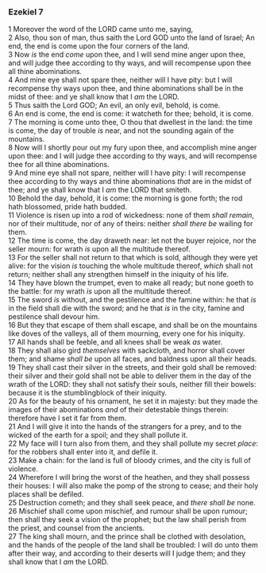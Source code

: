 ### Ezekiel 7

1 Moreover the word of the LORD came unto me, saying,  
2 Also, thou son of man, thus saith the Lord GOD unto the land of Israel; An end, the end is come upon the four corners of the land.  
3 Now *is* the end *come* upon thee, and I will send mine anger upon thee, and will judge thee according to thy ways, and will recompense upon thee all thine abominations.  
4 And mine eye shall not spare thee, neither will I have pity: but I will recompense thy ways upon thee, and thine abominations shall be in the midst of thee: and ye shall know that I *am* the LORD.  
5 Thus saith the Lord GOD; An evil, an only evil, behold, is come.  
6 An end is come, the end is come: it watcheth for thee; behold, it is come.  
7 The morning is come unto thee, O thou that dwellest in the land: the time is come, the day of trouble *is* near, and not the sounding again of the mountains.  
8 Now will I shortly pour out my fury upon thee, and accomplish mine anger upon thee: and I will judge thee according to thy ways, and will recompense thee for all thine abominations.  
9 And mine eye shall not spare, neither will I have pity: I will recompense thee according to thy ways and thine abominations *that* are in the midst of thee; and ye shall know that I *am* the LORD that smiteth.  
10 Behold the day, behold, it is come: the morning is gone forth; the rod hath blossomed, pride hath budded.  
11 Violence is risen up into a rod of wickedness: none of them *shall remain*, nor of their multitude, nor of any of theirs: neither *shall there be* wailing for them.  
12 The time is come, the day draweth near: let not the buyer rejoice, nor the seller mourn: for wrath *is* upon all the multitude thereof.  
13 For the seller shall not return to that which is sold, although they were yet alive: for the vision *is* touching the whole multitude thereof, *which* shall not return; neither shall any strengthen himself in the iniquity of his life.  
14 They have blown the trumpet, even to make all ready; but none goeth to the battle: for my wrath *is* upon all the multitude thereof.  
15 The sword *is* without, and the pestilence and the famine within: he that *is* in the field shall die with the sword; and he that *is* in the city, famine and pestilence shall devour him.  
16 But they that escape of them shall escape, and shall be on the mountains like doves of the valleys, all of them mourning, every one for his iniquity.  
17 All hands shall be feeble, and all knees shall be weak *as* water.  
18 They shall also gird *themselves* with sackcloth, and horror shall cover them; and shame *shall be* upon all faces, and baldness upon all their heads.  
19 They shall cast their silver in the streets, and their gold shall be removed: their silver and their gold shall not be able to deliver them in the day of the wrath of the LORD: they shall not satisfy their souls, neither fill their bowels: because it is the stumblingblock of their iniquity.  
20 As for the beauty of his ornament, he set it in majesty: but they made the images of their abominations *and* of their detestable things therein: therefore have I set it far from them.  
21 And I will give it into the hands of the strangers for a prey, and to the wicked of the earth for a spoil; and they shall pollute it.  
22 My face will I turn also from them, and they shall pollute my secret *place*: for the robbers shall enter into it, and defile it.  
23 Make a chain: for the land is full of bloody crimes, and the city is full of violence.  
24 Wherefore I will bring the worst of the heathen, and they shall possess their houses: I will also make the pomp of the strong to cease; and their holy places shall be defiled.  
25 Destruction cometh; and they shall seek peace, and *there shall be* none.  
26 Mischief shall come upon mischief, and rumour shall be upon rumour; then shall they seek a vision of the prophet; but the law shall perish from the priest, and counsel from the ancients.  
27 The king shall mourn, and the prince shall be clothed with desolation, and the hands of the people of the land shall be troubled: I will do unto them after their way, and according to their deserts will I judge them; and they shall know that I *am* the LORD.  
